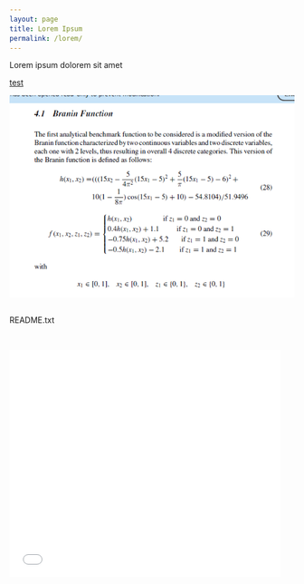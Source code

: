 ```yaml
---
layout: page
title: Lorem Ipsum
permalink: /lorem/
---
```


Lorem ipsum dolorem sit amet

[test](https://github.com/mixed-optimization-benchmark/mixed-optimization-benchmark.github.io/blob/master/generator/cases/b01_prob.py)

<img align="left" src="https://raw.githubusercontent.com/mixed-optimization-benchmark/mixed-optimization-benchmark.github.io/master/Cas%20test/Branin_1.PNG" >

 <p>&nbsp;</p>
<p>README.txt</p>
<p>&nbsp;</p>
<div id="list">
  <p><iframe src="./README.txt" frameborder="0" height="400"
      width="95%"></iframe></p>
</div>
